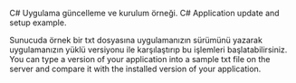 C# Uygulama güncelleme ve kurulum örneği.
C# Application update and setup example.


Sunucuda örnek bir txt dosyasına uygulamanızın sürümünü yazarak uygulamanızın yüklü versiyonu ile karşılaştırıp bu işlemleri başlatabilirsiniz.
You can type a version of your application into a sample txt file on the server and compare it with the installed version of your application.
